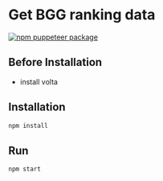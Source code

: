 # Get BGG ranking data

[![npm puppeteer package](https://img.shields.io/npm/v/puppeteer.svg)](https://npmjs.org/package/puppeteer)

## Before Installation

- install volta

## Installation

```bash
npm install
```

## Run

```bash
npm start
```

